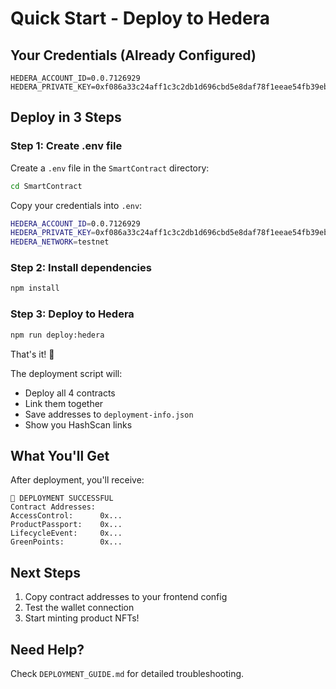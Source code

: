 # Quick Start - Deploy to Hedera

## Your Credentials (Already Configured)

```
HEDERA_ACCOUNT_ID=0.0.7126929
HEDERA_PRIVATE_KEY=0xf086a33c24aff1c3c2db1d696cbd5e8daf78f1eeae54fb39eb2740c1745f3a01
```

## Deploy in 3 Steps

### Step 1: Create .env file

Create a `.env` file in the `SmartContract` directory:

```bash
cd SmartContract
```

Copy your credentials into `.env`:

```bash
HEDERA_ACCOUNT_ID=0.0.7126929
HEDERA_PRIVATE_KEY=0xf086a33c24aff1c3c2db1d696cbd5e8daf78f1eeae54fb39eb2740c1745f3a01
HEDERA_NETWORK=testnet
```

### Step 2: Install dependencies

```bash
npm install
```

### Step 3: Deploy to Hedera

```bash
npm run deploy:hedera
```

That's it! 🎉

The deployment script will:
- Deploy all 4 contracts
- Link them together
- Save addresses to `deployment-info.json`
- Show you HashScan links

## What You'll Get

After deployment, you'll receive:

```
🎉 DEPLOYMENT SUCCESSFUL
Contract Addresses:
AccessControl:      0x...
ProductPassport:    0x...
LifecycleEvent:     0x...
GreenPoints:        0x...
```

## Next Steps

1. Copy contract addresses to your frontend config
2. Test the wallet connection
3. Start minting product NFTs!

## Need Help?

Check `DEPLOYMENT_GUIDE.md` for detailed troubleshooting.

